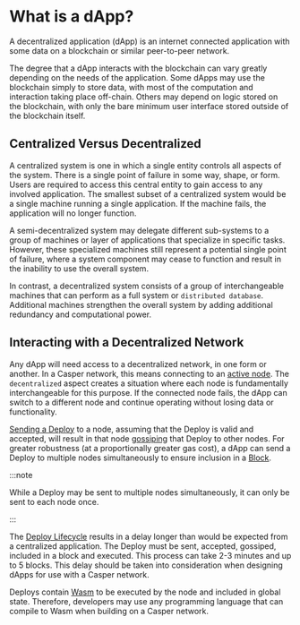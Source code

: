 # What is a dApp?

A decentralized application (dApp) is an internet connected application with some data on a blockchain or similar peer-to-peer network.

The degree that a dApp interacts with the blockchain can vary greatly depending on the needs of the application. Some dApps may use the blockchain simply to store data, with most of the computation and interaction taking place off-chain. Others may depend on logic stored on the blockchain, with only the bare minimum user interface stored outside of the blockchain itself.

## Centralized Versus Decentralized

A centralized system is one in which a single entity controls all aspects of the system. There is a single point of failure in some way, shape, or form. Users are required to access this central entity to gain access to any involved application. The smallest subset of a centralized system would be a single machine running a single application. If the machine fails, the application will no longer function.

A semi-decentralized system may delegate different sub-systems to a group of machines or layer of applications that specialize in specific tasks. However, these specialized machines still represent a potential single point of failure, where a system component may cease to function and result in the inability to use the overall system.

In contrast, a decentralized system consists of a group of interchangeable machines that can perform as a full system or `distributed database`. Additional machines strengthen the overall system by adding additional redundancy and computational power.

## Interacting with a Decentralized Network

Any dApp will need access to a decentralized network, in one form or another. In a Casper network, this means connecting to an [active node](https://cspr.live/tools/peers). The `decentralized` aspect creates a situation where each node is fundamentally interchangeable for this purpose. If the connected node fails, the dApp can switch to a different node and continue operating without losing data or functionality.

[Sending a Deploy](/dapp-dev-guide/building-dapps/sending-deploys/) to a node, assuming that the Deploy is valid and accepted, will result in that node [gossiping](/design/p2p/#communications-gossiping) that Deploy to other nodes. For greater robustness (at a proportionally greater gas cost), a dApp can send a Deploy to multiple nodes simultaneously to ensure inclusion in a [Block](/glossary/B/#block).

:::note

While a Deploy may be sent to multiple nodes simultaneously, it can only be sent to each node once.

:::

The [Deploy Lifecycle](/design/casper-design/#execution-semantics-phases) results in a delay longer than would be expected from a centralized application. The Deploy must be sent, accepted, gossiped, included in a block and executed. This process can take 2-3 minutes and up to 5 blocks. This delay should be taken into consideration when designing dApps for use with a Casper network.

Deploys contain [Wasm](/glossary/W/#webassembly) to be executed by the node and included in global state. Therefore, developers may use any programming language that can compile to Wasm when building on a Casper network.